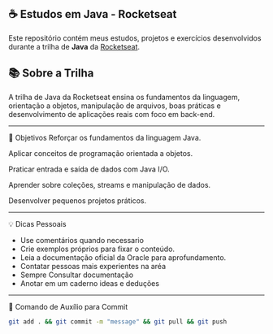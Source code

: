 ## ☕ Estudos em Java - Rocketseat

Este repositório contém meus estudos, projetos e exercícios desenvolvidos durante a trilha de **Java** da [Rocketseat](https://app.rocketseat.com.br/journey/java/contents).

## 📚 Sobre a Trilha

A trilha de Java da Rocketseat ensina os fundamentos da linguagem, orientação a objetos, manipulação de arquivos, boas práticas e desenvolvimento de aplicações reais com foco em back-end.

---

🚀 Objetivos
Reforçar os fundamentos da linguagem Java.

Aplicar conceitos de programação orientada a objetos.

Praticar entrada e saída de dados com Java I/O.

Aprender sobre coleções, streams e manipulação de dados.

Desenvolver pequenos projetos práticos.

---

💡 Dicas Pessoais

 - Use comentários quando necessario
 - Crie exemplos próprios para fixar o conteúdo.
 - Leia a documentação oficial da Oracle para aprofundamento.
 - Contatar pessoas mais experientes na aréa
 - Sempre Consultar documentação 
 - Anotar em um caderno ideas e deduções

---

🧰 Comando de Auxílio para Commit

```bash
git add . && git commit -m "message" && git pull && git push
